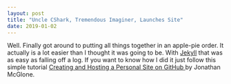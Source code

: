 ```yaml
---
layout: post
title: "Uncle CShark, Tremendous Imaginer, Launches Site"
date: 2019-01-02
---
```


Well. Finally got around to putting all things together in an apple-pie order. It actually is a lot easier than I thought it was going to be. With [Jekyll](http://jekyllrb.com) that was as easy as falling off a log. If you want to know how I did it just follow this simple tutorial [Creating and Hosting a Personal Site on GitHub ](http://jmcglone.com/guides/github-pages/) by Jonathan McGlone.
 
